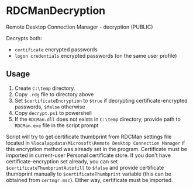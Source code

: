 # RDCManDecryption
Remote Desktop Connection Manager - decryption (PUBLIC)

Decrypts both:
- `certificate` encrypted passwords
- `logon credentials` encrypted passwords (on the same user profile)

## Usage
1. Create `C:\temp` directory.
2. Copy `.rdg` file to directory above
3. Set `$certificateEncryption` to `$true` if decrypting certificate-encrypted passwords, `$false` otherwise
4. Copy `decrypt.ps1` to powershell
5. If the `RDCMan.dll` does not exists in `C:\temp` directory, provide path to `RDCMan.exe` file in the script prompt

Script will try to get certificate thumbprint from RDCMan settings file located in `%localappdata\Microsoft\Remote Desktop Connection Manager` if this encryption method was already set in the program. Certificate must be imported in current-user Personal certificate store. If you don't have certificate-encryption set already, you can set `$certificateThumbprintAutofill` to `$false` and provide certificate thumbprint manually to `$certificateThumbprint` variable (this can be obtained from `certmgr.msc`). Either way, certificate must be imported.
